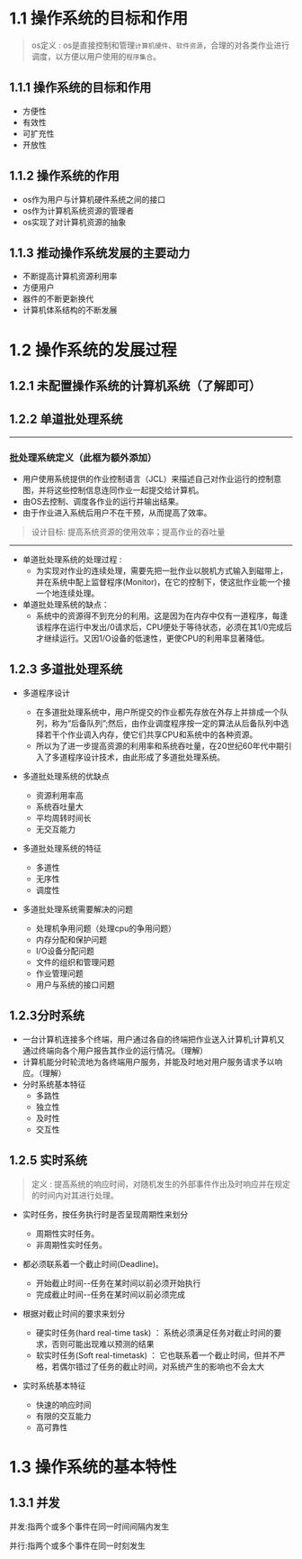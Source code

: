 
# 1.1 操作系统的目标和作用

> os定义 : os是直接控制和管理`计算机硬件`、`软件资源`，合理的对各类作业进行调度，以方便以用户使用的`程序集合`。

## 1.1.1 操作系统的目标和作用
- 方便性
- 有效性
- 可扩充性
- 开放性
## 1.1.2 操作系统的作用
- os作为用户与计算机硬件系统之间的接口
- os作为计算机系统资源的管理者
- os实现了对计算机资源的抽象
## 1.1.3 推动操作系统发展的主要动力
- 不断提高计算机资源利用率
- 方便用户
- 器件的不断更新换代
- 计算机体系结构的不断发展
# 1.2 操作系统的发展过程

## 1.2.1 未配置操作系统的计算机系统（了解即可）

## 1.2.2 单道批处理系统
------------------------------------------------------------------------------------------------------------
### 批处理系统定义（此框为额外添加）
- 用户使用系统提供的作业控制语言（JCL）来描述自己对作业运行的控制意图，并将这些控制信息连同作业一起提交给计算机。
- 由OS去控制、调度各作业的运行并输出结果。
- 由于作业进入系统后用户不在干预，从而提高了效率。
> 设计目标: 提高系统资源的使用效率；提高作业的吞吐量
------------------------------------------------------------------------------------------------------------
- 单道批处理系统的处理过程 :
  - 为实现对作业的连续处理，需要先把一批作业以脱机方式输入到磁带上，并在系统中配上监督程序(Monitor)，在它的控制下，使这批作业能一个接一个地连续处理。
- 单道批处理系统的缺点：
  - 系统中的资源得不到充分的利用。这是因为在内存中仅有一道程序，每逢该程序在运行中发出/0请求后，CPU便处于等待状态，必须在其1/0完成后才继续运行。又因1/O设备的低速性，更使CPU的利用率显著降低。

## 1.2.3 多道批处理系统

- 多道程序设计
  - 在多道批处理系统中，用户所提交的作业都先存放在外存上并排成一个队列，称为“后备队列”;然后，由作业调度程序按一定的算法从后备队列中选择若干个作业调入内存，使它们共享CPU和系统中的各种资源。
  - 所以为了进一步提高资源的利用率和系统吞吐量，在20世纪60年代中期引入了多道程序设计技术，由此形成了多道批处理系统。

- 多道批处理系统的优缺点
  - 资源利用率高
  - 系统吞吐量大
  - 平均周转时间长
  - 无交互能力

 - 多道批处理系统的特征
   - 多道性
   - 无序性
   - 调度性
 
- 多道批处理系统需要解决的问题
  - 处理机争用问题（处理cpu的争用问题）
  - 内存分配和保护问题
  - I/O设备分配问题
  - 文件的组织和管理问题
  - 作业管理问题
  - 用户与系统的接口问题
  
## 1.2.3分时系统
- 一台计算机连接多个终端，用户通过各自的终端把作业送入计算机;计算机又通过终端向各个用户报告其作业的运行情况。（理解）
- 计算机能分时轮流地为各终端用户服务，并能及时地对用户服务请求予以响应。（理解）
- 分时系统基本特征
  - 多路性
  - 独立性
  - 及时性
  - 交互性

## 1.2.5 实时系统
> 定义 : 提高系统的响应时间，对随机发生的外部事件作出及时响应并在规定的时间内对其进行处理。
- 实时任务，按任务执行时是否呈现周期性来划分
  - 周期性实时任务。
  - 非周期性实时任务。

- 都必须联系着一个截止时间(Deadline)。
  - 开始截止时间--任务在某时间以前必须开始执行
  - 完成截止时间--任务在某时间以前必须完成

- 根据对截止时间的要求来划分
  - 硬实时任务(hard real-time task) ： 系统必须满足任务对截止时间的要求，否则可能出现难以预测的结果
  - 软实时任务(Soft real-timetask) ： 它也联系着一个截止时间，但并不严格，若偶尔错过了任务的截止时间，对系统产生的影响也不会太大

- 实时系统基本特征
  - 快速的响应时间
  - 有限的交互能力
  - 高可靠性

# 1.3 操作系统的基本特性

## 1.3.1 并发
并发:指两个或多个事件在同一时间间隔内发生

并行:指两个或多个事件在同一时刻发生
